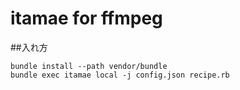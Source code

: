 itamae for ffmpeg
===

##入れ方
```
bundle install --path vendor/bundle
bundle exec itamae local -j config.json recipe.rb
```